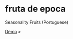 
# fruta de epoca
Seasonality Fruits (Portuguese)

[Demo](http://fredcerdeira.github.io/frutadeepoca) »
